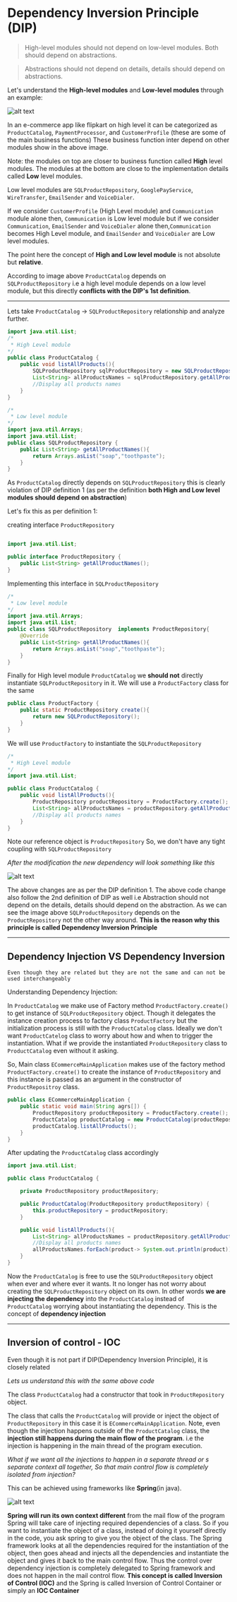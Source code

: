 # Dependency Inversion Principle (DIP)

> High-level modules should not depend on low-level modules. Both should depend on abstractions.

> Abstractions should not depend on details, details should depend on abstractions.


Let's understand the **High-level modules** and **Low-level modules** through an example:

![alt text](ecommerceWebApp.png)

In an e-commerce app like flipkart on high level it can be categorized as `ProductCatalog`, `PaymentProcessor`, and `CustomerProfile` (these are some of the main business functions)
These business function inter depend on other modules show in the above image.

Note: the modules on top are closer to business function called **High** level modules.
The modules at the bottom are close to the implementation details called **Low** level modules.

Low level modules are `SQLProductRepository`, `GooglePayService`, `WireTransfer`, `EmailSender` and `VoiceDialer`.

If we consider `CustomerProfile` (High Level module) and `Communication` module alone then, `Communication` is Low level module but if we consider `Communication`, `EmailSender` and `VoiceDialer` alone then,`Communication` becomes High Level module, and `EmailSender` and `VoiceDialer` are Low level modules.

The point here the concept of **High and Low level module** is not absolute but **relative**.

According to image above `ProductCatalog` depends on `SQLProductRepository` i.e a high level module depends on a low level module, but this directly **conflicts with the DIP's 1st definition**.

---

Lets take `ProductCatalog` &rarr; `SQLProductRepository` relationship and analyze further.

```java
import java.util.List;
/*
 * High Level module
*/
public class ProductCatalog {
    public void listAllProducts(){
        SQLProductRepository sqlProductRepository = new SQLProductRepository();
        List<String> allProductsNames = sqlProductRepository.getAllProductNames();
        //Display all products names
    }
}
```

```java
/*
 * Low level module 
*/
import java.util.Arrays;
import java.util.List;
public class SQLProductRepository {
    public List<String> getAllProductNames(){
        return Arrays.asList("soap","toothpaste");
    }
}
```
As `ProductCatalog` directly depends on `SQLProductRepository` this is clearly violation of DIP definition 1 (as per the definition **both High and Low level modules should depend on abstraction**)

Let's fix this as per definition 1:

creating interface `ProductRepository`

```java

import java.util.List;

public interface ProductRepository {
    public List<String> getAllProductNames();
}
```
Implementing this interface in `SQLProductRepository` 

```java
/*
 * Low level module 
*/
import java.util.Arrays;
import java.util.List;
public class SQLProductRepository  implements ProductRepository{
    @Override
    public List<String> getAllProductNames(){
        return Arrays.asList("soap","toothpaste");
    }
}
```
Finally for High level module `ProductCatalog` we **should not** directly instantiate `SQLProductRepository` in it. We will use a `ProductFactory` class for the same

```java
public class ProductFactory {
    public static ProductRepository create(){
        return new SQLProductRepository();
    }
}
```
We will use `ProductFactory` to instantiate the `SQLProductRepository`
```java
/*
 * High Level module
*/
import java.util.List;

public class ProductCatalog {
    public void listAllProducts(){
        ProductRepository productRepository = ProductFactory.create();
        List<String> allProductsNames = productRepository.getAllProductNames();
        //Display all products names
    }
}
```
Note our reference object is `ProductRepository` So, we don't have any tight coupling with `SQLProductRepository`

*After the modification the new dependency will look something like this*

![alt text](ImageFollowingDIP1Def.png)

The above changes are as per the DIP definition 1.
The above code change also follow the 2nd definition of DIP as well i.e Abstraction should not depend on the details, details should depend on the abstraction.
As we can see the image above `SQLProductRepository` depends on the `ProductRepository` not the other way around. **This is the reason why this principle is called Dependency Inversion Principle**

---

## Dependency Injection VS Dependency Inversion

    Even though they are related but they are not the same and can not be used interchangeably 

Understanding Dependency Injection:

In `ProductCatalog` we make use of Factory method `ProductFactory.create()` to get instance of `SQLProductRepository` object.
Though it delegates the instance creation process to factory class `ProductFactory` but the initialization process is still with the `ProductCatalog` class.
Ideally we don't want `ProductCatelog` class to worry about how and when to trigger the instantiation.
What if we provide the instantiated `ProductRepository` class to `ProductCatalog` even without it asking.

So, Main class `ECommerceMainApplication` makes use of the factory method `ProductFactory.create()` to create the instance of `ProductRepository` and this instance is passed as an argument in the constructor of `ProductRepositroy` class.

```java
public class ECommerceMainApplication {
    public static void main(String agrs[]) {
        ProductRepository productRepository = ProductFactory.create();
        ProductCatalog productCatalog = new ProductCatalog(productRepository);
        productCatalog.listAllProducts();
    }
}
```
After updating the `ProductCatalog` class accordingly

```java
import java.util.List;

public class ProductCatalog {

    private ProductRepository productRepository;

    public ProductCatalog(ProductRepository productRepository) {
        this.productRepository = productRepository;
    }

    public void listAllProducts(){
        List<String> allProductsNames = productRepository.getAllProductNames();
        //Display all products names
        allProductsNames.forEach(product-> System.out.println(product));
    }
}
```
Now the `ProductCatalog` is free to use the `SQLProductRepository` object when ever and where ever it wants. It no longer has not worry about  creating the `SQLProductRepository` object on its own.
In other words **we are injecting the dependency** into the `ProductCatalog` instead of `ProductCatalog` worrying about instantiating the dependency.
This is the concept of **dependency injection**

---

## Inversion of control - IOC

Even though it is not part if DIP(Dependency Inversion Principle), it is closely related

*Lets us understand this with the same above code*

The class `ProductCatalog` had a constructor that took in `ProductRepository` object.

The class that calls the `ProductCatalog` will provide or inject the object of `ProductRepository` in this case it is `ECommerceMainApplication`.
Note, even though the injection happens outside of the `ProductCatalog` class, the **injection still happens during the main flow of the program**. i.e the injection is happening in the main thread of the program execution.

*What if we want all the injections to happen in a separate thread or s separate context all together, So that main control flow is completely isolated from injection?*

This can be achieved using frameworks like **Spring**(in java).

![alt text](IocContainer.png)

**Spring will run its own context different** from the mail flow of the program
Spring will take care of injecting required dependencies of a class. So if you want to instantiate the object of a class, instead of doing it yourself directly in the code, you ask spring to give you the object of the class.
The Spring framework looks at all the dependencies required for the instantiation of the object, then goes ahead and injects all the dependencies and instantiate the object and gives it back to the main control flow.
Thus the control over dependency injection is completely delegated to Spring framework and does not happen in the mail control flow.
**This concept is called Inversion of Control (IOC)** and the Spring is called Inversion of Control Container or simply an **IOC Container**



















